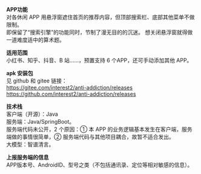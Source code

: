 **APP功能**   
对各休闲 APP 用悬浮窗遮住首页的推荐内容，但顶部搜索栏、底部其他菜单不做限制。  
即保留了“搜索引擎”的功能同时，节制了漫无目的的沉迷。
想关闭悬浮窗就得做一道难度适中的算术题。  

**适用范围**  
小红书、知乎、抖音、B 站……，预置支持 6 个APP，还可手动添加其他 APP。  

**apk 安装包**  
见 github 和 gitee 链接：  
https://gitee.com/interest2/anti-addiction/releases  
https://github.com/interest2/anti-addiction/releases  

**技术栈**  
客户端（开源）：Java  
服务端：Java/SpringBoot。  
服务端代码未公开，2 个原因：① 本 APP 的业务逻辑基本发生在客户端，服务端做的事情很简单，② 服务端代码与其他项目耦合，故暂不适合发出。  
大模型：智谱清言。  

**上报服务端的信息**  
APP版本号、AndroidID、型号之类（不包括通讯录、定位等相对敏感的信息）。